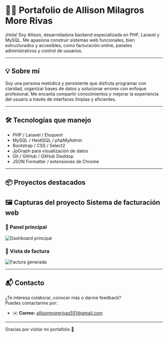 # 👩‍💻 Portafolio de Allison Milagros More Rivas

¡Hola! Soy Allison, desarrolladora backend especializada en PHP, Laravel y MySQL. Me apasiona construir sistemas web funcionales, bien estructurados y accesibles, como facturación online, paneles administrativos y control de usuarios.

---

## 💡 Sobre mí

Soy una persona metódica y persistente que disfruta programar con claridad, organizar bases de datos y solucionar errores con enfoque profesional. Me encanta compartir conocimientos y mejorar la experiencia del usuario a través de interfaces limpias y eficientes.

---

## 🛠️ Tecnologías que manejo

- PHP / Laravel / Eloquent
- MySQL / HeidiSQL / phpMyAdmin
- Bootstrap / CSS / Select2
- JpGraph para visualización de datos
- Git / GitHub / GitHub Desktop
- JSON Formatter / extensiones de Chrome

---
## 📦 Proyectos destacados

## 🖼️ Capturas del proyecto Sistema de facturación web

### 🧾 Panel principal

![Dashboard principal](img/dashboard.png)

### 📁 Vista de factura

![Factura generada](img/Documentos/dashboard.png)



---


## 📬 Contacto

¿Te interesa colaborar, conocer más o darme feedback?  
Puedes contactarme por:

- ✉️ **Correo:** allisonmorerivas551@gmail.com  

---

Gracias por visitar mi portafolio 🚀  
